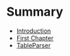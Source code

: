 # Summary

* [Introduction](README.md)
* [First Chapter](chapter1.md)
* [TableParser](tableparser.md)

